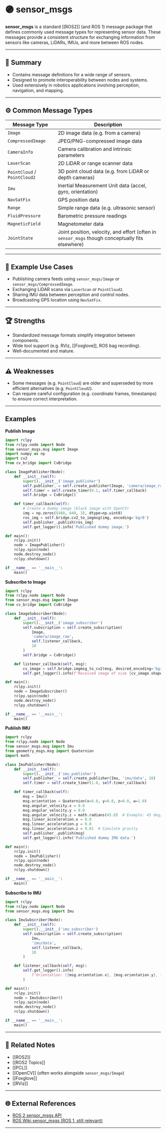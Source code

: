 # 🟣 sensor_msgs

**sensor_msgs** is a standard [[ROS2]] (and ROS 1) message package that defines commonly used message types for representing sensor data. These messages provide a consistent structure for exchanging information from sensors like cameras, LiDARs, IMUs, and more between ROS nodes.

---

## 🧠 Summary

- Contains message definitions for a wide range of sensors.
- Designed to promote interoperability between nodes and systems.
- Used extensively in robotics applications involving perception, navigation, and mapping.

---

## ⚙️ Common Message Types

| Message Type              | Description                                              |
|---------------------------|----------------------------------------------------------|
| `Image`                   | 2D image data (e.g. from a camera)                       |
| `CompressedImage`          | JPEG/PNG-compressed image data                           |
| `CameraInfo`               | Camera calibration and intrinsic parameters              |
| `LaserScan`                | 2D LiDAR or range scanner data                          |
| `PointCloud` / `PointCloud2`| 3D point cloud data (e.g. from LiDAR or depth cameras) |
| `Imu`                      | Inertial Measurement Unit data (accel, gyro, orientation)|
| `NavSatFix`                | GPS position data                                       |
| `Range`                    | Simple range data (e.g. ultrasonic sensor)              |
| `FluidPressure`            | Barometric pressure readings                            |
| `MagneticField`            | Magnetometer data                                       |
| `JointState`               | Joint position, velocity, and effort (often in `sensor_msgs` though conceptually fits elsewhere) |

---

## 🚀 Example Use Cases

- Publishing camera feeds using `sensor_msgs/Image` or `sensor_msgs/CompressedImage`.
- Exchanging LiDAR scans via `LaserScan` or `PointCloud2`.
- Sharing IMU data between perception and control nodes.
- Broadcasting GPS location using `NavSatFix`.

---

## 🏆 Strengths

- Standardized message formats simplify integration between components.
- Wide tool support (e.g. RViz, [[Foxglove]], ROS bag recording).
- Well-documented and mature.

---

## ⚠️ Weaknesses

- Some messages (e.g. `PointCloud`) are older and superseded by more efficient alternatives (e.g. `PointCloud2`).
- Can require careful configuration (e.g. coordinate frames, timestamps) to ensure correct interpretation.

---

## Examples

**Publish Image**
```python
import rclpy
from rclpy.node import Node
from sensor_msgs.msg import Image
import numpy as np
import cv2
from cv_bridge import CvBridge

class ImagePublisher(Node):
    def __init__(self):
        super().__init__('image_publisher')
        self.publisher_ = self.create_publisher(Image, 'camera/image_raw', 10)
        self.timer = self.create_timer(0.1, self.timer_callback)
        self.bridge = CvBridge()

    def timer_callback(self):
        # Create a dummy image (black image with OpenCV)
        img = np.zeros((480, 640, 3), dtype=np.uint8)
        ros_img = self.bridge.cv2_to_imgmsg(img, encoding='bgr8')
        self.publisher_.publish(ros_img)
        self.get_logger().info('Published dummy image.')

def main():
    rclpy.init()
    node = ImagePublisher()
    rclpy.spin(node)
    node.destroy_node()
    rclpy.shutdown()

if __name__ == '__main__':
    main()
```

**Subscribe to Image**
```python
import rclpy
from rclpy.node import Node
from sensor_msgs.msg import Image
from cv_bridge import CvBridge

class ImageSubscriber(Node):
    def __init__(self):
        super().__init__('image_subscriber')
        self.subscription = self.create_subscription(
            Image,
            'camera/image_raw',
            self.listener_callback,
            10
        )
        self.bridge = CvBridge()

    def listener_callback(self, msg):
        cv_image = self.bridge.imgmsg_to_cv2(msg, desired_encoding='bgr8')
        self.get_logger().info(f'Received image of size {cv_image.shape}')

def main():
    rclpy.init()
    node = ImageSubscriber()
    rclpy.spin(node)
    node.destroy_node()
    rclpy.shutdown()

if __name__ == '__main__':
    main()
```

**Publish IMU**
```python
import rclpy
from rclpy.node import Node
from sensor_msgs.msg import Imu
from geometry_msgs.msg import Quaternion
import math

class ImuPublisher(Node):
    def __init__(self):
        super().__init__('imu_publisher')
        self.publisher_ = self.create_publisher(Imu, 'imu/data', 10)
        self.timer = self.create_timer(1.0, self.timer_callback)

    def timer_callback(self):
        msg = Imu()
        msg.orientation = Quaternion(x=0.0, y=0.0, z=0.0, w=1.0)
        msg.angular_velocity.x = 0.0
        msg.angular_velocity.y = 0.0
        msg.angular_velocity.z = math.radians(45.0)  # Example: 45 deg/sec rotation
        msg.linear_acceleration.x = 0.0
        msg.linear_acceleration.y = 0.0
        msg.linear_acceleration.z = 9.81  # Simulate gravity
        self.publisher_.publish(msg)
        self.get_logger().info('Published dummy IMU data.')

def main():
    rclpy.init()
    node = ImuPublisher()
    rclpy.spin(node)
    node.destroy_node()
    rclpy.shutdown()

if __name__ == '__main__':
    main()
```

**Subscribe to IMU**
```python
import rclpy
from rclpy.node import Node
from sensor_msgs.msg import Imu

class ImuSubscriber(Node):
    def __init__(self):
        super().__init__('imu_subscriber')
        self.subscription = self.create_subscription(
            Imu,
            'imu/data',
            self.listener_callback,
            10
        )

    def listener_callback(self, msg):
        self.get_logger().info(
            f'Orientation: [{msg.orientation.x}, {msg.orientation.y}, {msg.orientation.z}, {msg.orientation.w}]'
        )

def main():
    rclpy.init()
    node = ImuSubscriber()
    rclpy.spin(node)
    node.destroy_node()
    rclpy.shutdown()

if __name__ == '__main__':
    main()
```

---

## 🔗 Related Notes

- [[ROS2]]
- [[ROS2 Topics]]
- [[PCL]]
- [[OpenCV]] (often works alongside `sensor_msgs/Image`)
- [[Foxglove]]
- [[RViz]]

---

## 🌐 External References

- [ROS 2 sensor_msgs API](https://docs.ros2.org/latest/api/sensor_msgs/index.html)
- [ROS Wiki sensor_msgs (ROS 1, still relevant)](http://wiki.ros.org/sensor_msgs)

---

